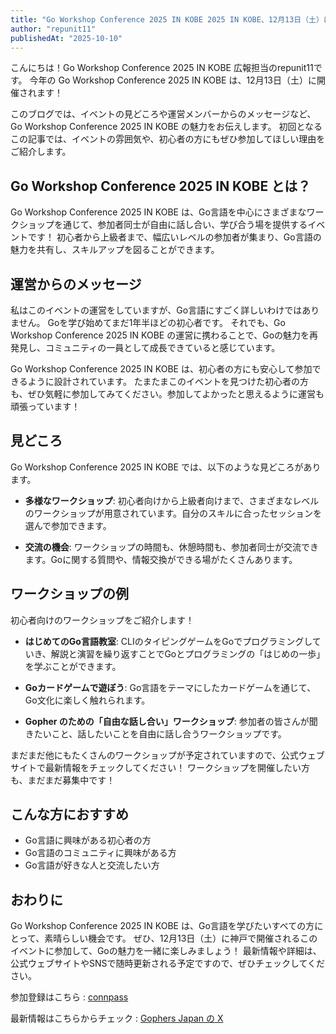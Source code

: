 ```yaml
---
title: "Go Workshop Conference 2025 IN KOBE 2025 IN KOBE、12月13日（土）に開催決定！初心者も大歓迎"
author: "repunit11"
publishedAt: "2025-10-10"
---
```


こんにちは！Go Workshop Conference 2025 IN KOBE 広報担当のrepunit11です。
今年の Go Workshop Conference 2025 IN KOBE は、12月13日（土）に開催されます！

このブログでは、イベントの見どころや運営メンバーからのメッセージなど、Go Workshop Conference 2025 IN KOBE の魅力をお伝えします。
初回となるこの記事では、イベントの雰囲気や、初心者の方にもぜひ参加してほしい理由をご紹介します。

## Go Workshop Conference 2025 IN KOBE とは？

Go Workshop Conference 2025 IN KOBE は、Go言語を中心にさまざまなワークショップを通じて、参加者同士が自由に話し合い、学び合う場を提供するイベントです！
初心者から上級者まで、幅広いレベルの参加者が集まり、Go言語の魅力を共有し、スキルアップを図ることができます。

## 運営からのメッセージ

私はこのイベントの運営をしていますが、Go言語にすごく詳しいわけではありません。
Goを学び始めてまだ1年半ほどの初心者です。
それでも、Go Workshop Conference 2025 IN KOBE の運営に携わることで、Goの魅力を再発見し、コミュニティの一員として成長できていると感じています。

Go Workshop Conference 2025 IN KOBE は、初心者の方にも安心して参加できるように設計されています。
たまたまこのイベントを見つけた初心者の方も、ぜひ気軽に参加してみてください。参加してよかったと思えるように運営も頑張っています！

## 見どころ

Go Workshop Conference 2025 IN KOBE では、以下のような見どころがあります。

- **多様なワークショップ**: 初心者向けから上級者向けまで、さまざまなレベルのワークショップが用意されています。自分のスキルに合ったセッションを選んで参加できます。

- **交流の機会**: ワークショップの時間も、休憩時間も、参加者同士が交流できます。Goに関する質問や、情報交換ができる場がたくさんあります。

## ワークショップの例

初心者向けのワークショップをご紹介します！

- **はじめてのGo言語教室**: CLIのタイピングゲームをGoでプログラミングしていき、解説と演習を繰り返すことでGoとプログラミングの「はじめの一歩」を学ぶことができます。

- **Goカードゲームで遊ぼう**: Go言語をテーマにしたカードゲームを通じて、Go文化に楽しく触れられます。

- **Gopher のための「自由な話し合い」ワークショップ**: 参加者の皆さんが聞きたいこと、話したいことを自由に話し合うワークショップです。

まだまだ他にもたくさんのワークショップが予定されていますので、公式ウェブサイトで最新情報をチェックしてください！
ワークショップを開催したい方も、まだまだ募集中です！

## こんな方におすすめ

- Go言語に興味がある初心者の方
- Go言語のコミュニティに興味がある方
- Go言語が好きな人と交流したい方


## おわりに

Go Workshop Conference 2025 IN KOBE は、Go言語を学びたいすべての方にとって、素晴らしい機会です。
ぜひ、12月13日（土）に神戸で開催されるこのイベントに参加して、Goの魅力を一緒に楽しみましょう！
最新情報や詳細は、公式ウェブサイトやSNSで随時更新される予定ですので、ぜひチェックしてください。

参加登録はこちら : [connpass](https://go-workshop-conference.connpass.com/event/362435/)

最新情報はこちらからチェック : [Gophers Japan の X](https://x.com/gophers_jp)

